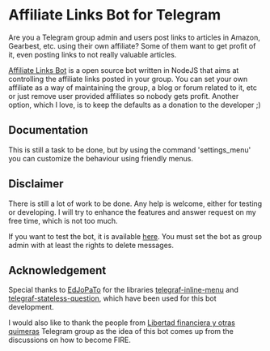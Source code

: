 # Affiliate Links Bot for Telegram

Are you a Telegram group admin and users post links to articles in Amazon, Gearbest, etc. using their own affiliate? Some of them want to get profit of it, even posting links to not really valuable articles.

[Affiliate Links Bot](https://t.me/affiliate_links_bot) is a open source bot written in NodeJS that aims at controlling the affiliate links posted in your group. You can set your own affiliate as a way of maintaining the group, a blog or forum related to it, etc or just remove user provided affiliates so nobody gets profit. Another option, which I love, is to keep the defaults as a donation to the developer ;) 

## Documentation

This is still a task to be done, but by using the command 'settings_menu' you can customize the behaviour using friendly menus.

## Disclaimer

There is still a lot of work to be done. Any help is welcome, either for testing or developing. I will try to enhance the features and answer request on my free time, which is not too much.

If you want to test the bot, it is available [here](https://t.me/affiliate_links_bot). You must set the bot as group admin with at least the rights to delete messages.

## Acknowledgement

Special thanks to [EdJoPaTo](https://github.com/EdJoPaTo) for the libraries [telegraf-inline-menu](https://github.com/EdJoPaTo/telegraf-inline-menu) and [telegraf-stateless-question](https://github.com/EdJoPaTo/telegraf-stateless-question), which have been used for this bot development.

I would also like to thank the people from [Libertad financiera y otras quimeras](https://t.me/libertadfinancierayfinanzas) Telegram group as the idea of this bot comes up from the discussions on how to become FIRE.